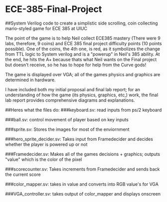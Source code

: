 # ECE-385-Final-Project
##System Verilog code to create a simplistic side scrolling, coin collecting mario-styled game for ECE 385 at UIUC

The point of the game is to help Neil collect ECE385 mastery (There were 9 labs, therefore, 9 coins) and ECE 385 final project difficulty points (10 points possible). One of the coins, the 4th one, is red, as it symbolizes the change from TTL logic to System verilog and is a "powerup" in Neil's 385 ability. At the end, he hits the A+ because thats what Neil wants on the Final project but doesn't receive, so he has to hope for help from the Curve gods!

The game is displayed over VGA; all of the games physics and graphics are determined in hardware. 

I have included both my initial proposal and final lab report; for an understanding of how the game (its physics, graphics, etc,) work, the final lab report provides comprehensive diagrams and explanations. 

##Heres what the files do:
###keyboard.sv: 
read inputs from ps/2 keyboard 

###ball.sv: 
control movement of player based on key inputs

###sprite.sv: 
Stores the images for most of the enviornment

###hero_sprite_decider.sv: 
Takes input from Framedecider and decides whether the player is powered up or not

###Framedecider.sv: 
Makes all of the games decisions + graphics; outputs "value" which is the color of the pixel

###scorecounter.sv:
 Takes increments from Framedecider and sends back the current score

###color_mapper.sv: 
takes in value and converts into RGB value's for VGA

###VGA_controller.sv: 
takes output of color_mapper and displays onscreen
